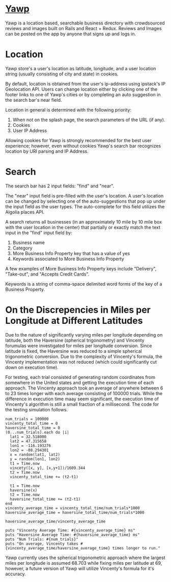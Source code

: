 # [Yawp](https://yawp-app.herokuapp.com/#/)

Yawp is a location based, searchable business directory with crowdsourced reviews and images built on Rails and React + Redux.  Reviews and Images can be posted on the app by anyone that signs up and logs in.

# Location

Yawp store's a user's location as latitude, longitude, and a user location string (usually consisting of city and state) in cookies.

By default, location is obtained from the user's ip-address using ipstack's IP Geolocation API.  Users can change location either by clicking one of the footer links to one of Yawp's cities or by completing an auto suggestion in the search bar's near field.

Location in general is determined with the following priority:
1. When not on the splash page, the search parameters of the URL (if any).
2. Cookies
3. User IP Address

Allowing cookies for Yawp is strongly recommended for the best user experience; however, even without cookies Yawp's search bar recognizes location by URI parsing and IP Address.

# Search

The search bar has 2 input fields: "find" and "near".

The "near" input field is pre-filled with the user's location.  A user's location can be changed by selecting one of the auto-suggestions that pop up under the input field as the user types.  The auto-complete for this field utilizes the Algolia places API.

A search returns all businesses (in an approximately 10 mile by 10 mile box with the user location in the center) that partially or exactly match the text input in the "find" input field by:
1. Business name
2. Category
3. More Business Info Property key that has a value of yes
4. Keywords associated to More Business Info Property

A few examples of More Business Info Property keys include "Delivery", "Take-out", and "Accepts Credit Cards".

Keywords is a string of comma-space delimited word forms of the key of a Business Property.

# On the Discrepencies in Miles per Longitude at Different Latitudes

Due to the nature of significantly varying miles per longitude depending on latitude, both the Haversine (spherical trigonometry) and Vincenty forumulas were investigated for miles per longitude conversion.  Since latitude is fixed, the Haversine was reduced to a simple spherical trigonometric conversion.  Due to the complexity of Vincenty's formula, the Vincenty implementation was not reduced (which could significantly cut down on execution time).

For testing, each trial consisted of generating random coordinates from somewhere in the United states and getting the execution time of each approach. The Vincenty approach took an average of anywhere between 6 to 23 times longer with each average consisting of 100000 trials. While the difference in execution time maay seem significant, the execution time of Vincenty's algorithm is still a small fraction of a millisecond.  The code for the testing simulation follows.

```
num_trials = 100000
vincenty_total_time = 0
haversine_total_time = 0
(0...num_trials).each do |i|
  lat1 = 32.518000
  lat2 = 47.315658
  lon1 = -116.193276
  lon2 = -88.294301
  x = random(lat1, lat2)
  y = random(lon1, lon2)
  t1 = Time.now
  vincety([x, y], [x,y+1])/1609.344
  t2 = Time.now
  vincenty_total_time += (t2-t1)

  t1 = Time.now
  haversine(x)
  t2 = Time.now
  haversine_total_time += (t2-t1)
end
vincenty_average_time = vincenty_total_time/num_trials*1000
haversine_average_time = haversine_total_time/num_trials*1000

haversine_average_time/vincenty_average_time

puts "Vincenty Average Time: #{vincenty_average_time} ms"
puts "Haversine Average Time: #{haversine_average_time} ms" 
puts "Num Trials: #{num_trials}"
puts "On average, Vincenty takes #{vincenty_average_time/haversine_average_time} times longer to run."
```

Yawp currently uses the spherical trigonometric approach where the largest miles per longitude is assumed 68.703 while fixing miles per latitude at 69, however, a future version of Yawp will utilize Vincenty's formula for it's accuracy.
